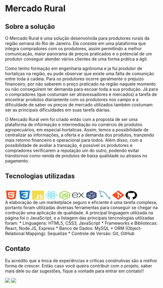 # Mercado Rural
## Sobre a solução
O Mercado Rural é uma solução desenvolvida para produtores rurais da região serrana do Rio de Janeiro. Ela consiste em uma plataforma que integra compradores com os produtores, 
assim permitindo a melhor comunicação, maior panorama de preços praticados e o potencial de um produtor conseguir atender vários clientes de uma forma prática a ágil.

Como tenho formação em engenharia agrônoma e ja fui produtor de hortaliças na região, eu pude observar que existe uma falta de comunição entre toda a cadeia. Para os produtores ocorre geralmente 
o prejuizo financeiro, por não saberem o preço praticado na região naquele momento ou não conseguirem ter demanda para escoar toda a sua produção. Já para o compradores (que costumam ser 
atravessadores e mercados) a tarefa de encontrar produtos diariamente com os produtores nos campo e a dificuldade de saber os preços de mercado utilizados também costumam ser as principais 
dificuldades em suas tarefa diárias.

O Mercado Rural vem foi criado então com a proposta de ser uma plataforma de informação e intermediação no comércio de produtos agropecuários, em especial hortalicas. Assim, temos a possibilidade
de centralizar as informações, a oferta e a demanda dos produtos, tranzendo mais retorno financeiro e operacional para todos. Além disso, com a possibilidade de avaliar a transação, é possível 
os produtores e compradores verificarem a reputação um do outro, podendo evitar transtornos como venda de produtos de baixa qualidade ou atrasos no pagamento.

## Tecnologias utilizadas
<div style="display: inline_block"><br>
  <img align="center" alt="HTML5" height="30" width="40" src="https://raw.githubusercontent.com/devicons/devicon/master/icons/html5/html5-original.svg">
  <img align="center" alt="CSS3" height="30" width="40" src="https://raw.githubusercontent.com/devicons/devicon/master/icons/css3/css3-original.svg">
  <img align="center" alt="JavaScript" height="30" width="40" src="https://raw.githubusercontent.com/devicons/devicon/master/icons/javascript/javascript-plain.svg">
  <img align="center" alt="React" height="30" width="40" src="https://raw.githubusercontent.com/devicons/devicon/master/icons/react/react-original.svg">
  <img align="center" alt="Nodejs" height="30" width="40" src="https://raw.githubusercontent.com/devicons/devicon/master/icons/nodejs/nodejs-plain.svg">
  <img align="center" alt="Express" height="30" width="40" src="https://raw.githubusercontent.com/devicons/devicon/master/icons/express/express-original.svg">
  <img align="center" alt="Sequelize" height="30" width="40" src="https://raw.githubusercontent.com/devicons/devicon/master/icons/sequelize/sequelize-plain.svg">
  <img align="center" alt="MySQL" height="30" width="40" src="https://raw.githubusercontent.com/devicons/devicon/master/icons/mysql/mysql-plain.svg">
  <img align="center" alt="Git" height="30" width="40" src="https://raw.githubusercontent.com/devicons/devicon/master/icons/git/git-plain.svg">
  <img align="center" alt="GitHub" height="30" width="40" src="https://raw.githubusercontent.com/devicons/devicon/master/icons/github/github-original.svg">
</div>
A elaboração de um marketplace seguro e eficiente é uma tarefa complexa, portanto foram utilizadas diversas ferramentas para conseguir se chegar na contrução uma aplicação de qualidade.
A principal linguagem utilizada na página foi o JavaScript, e a listagem das principais tencnologias utilizadas foram:
* Linguagens: HTML5, CSS3, JavaScript 
* Frameworks e Bibliotecas: React, Node.JS, Express
*	Banco de Dados: MySQL
*	ORM (Object-Relational Mapping): Sequelize
*	Controle de Versão: Git, GitHub

## Contato
Eu acredito que a troca de experiências e críticas construtivas são a melhor forma de crescer. Então caso você queira contribuir com o projeto, saber mais dele ou dar sugestões, 
fique a vontade para entrar em contato!!
<div style="display: inline_block">
    <a href = "mailto:brunobarbozasilva@gmail.com"><img src="https://img.shields.io/badge/-Gmail-%23333?style=for-the-badge&logo=gmail&logoColor=white" target="_blank"></a>
  <a href="https://www.linkedin.com/in/brunobarbozadasilva/" target="_blank"><img src="https://img.shields.io/badge/-LinkedIn-%230077B5?style=for-the-badge&logo=linkedin&logoColor=white" target="_blank"></a> 
</div>
